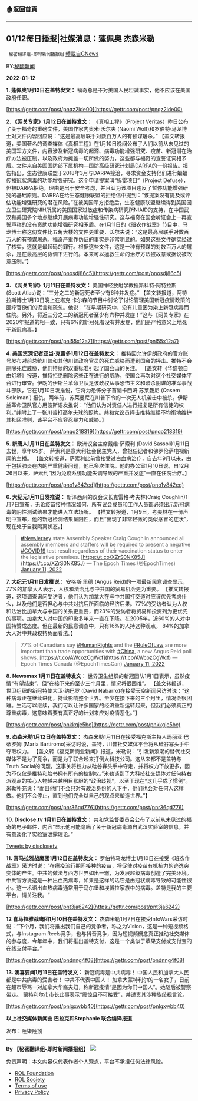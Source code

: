 ###  [:house:返回首頁](https://github.com/ourhimalayas/txt)
---


## 01/12每日播报|社媒消息：蓬佩奥 杰森米勒
` 秘密翻译组-即时新闻播报组` [轉載自GNews](https://gnews.org/zh-hans/1850559/)

BY:[秘翻新闻](https://gtv.org/broadcast/watch/61de9963a6dfdd603152d8ef)

**2022-01-12**

**1. 蓬佩奥1月12日在盖特发文：** 福奇总是不对美国人民坦诚事实，他不应该在美国政府任职。

[https://gettr.com/post/pnqz2ide00](https://gettr.com/post/pnqz2ide00)

**2. 《网关专家》1月12日在盖特发文：** 《真相工程》（Project Veritas）昨日公布了关于福奇的重磅文件，美国作家内奥米·沃尔夫 (Naomi Wolf)和罗伯特·马龙博士对文件内容回应说：“这是最高层联手对数百万人的有预谋屠杀。” 【盖文转报道，美国著名的调查媒体《真相工程》在1月10日晚间公布了人们以前从未见过的美国军方文件，内容涉及新冠病毒的起源、病毒功能增强研究、疫苗、新冠潜在治疗方法被压制，以及政府为掩盖一切所做的努力，这些都与福奇的宣誓证词相矛盾。文件来自美国国防部下属机构—国防高级研究计划局DARPA的一份报告。报告指出，生态健康联盟于2018年3月与DARPA接洽，寻求资金支持他们进行蝙蝠传播冠状病毒的功能增强研究。这个申请提案叫“拆雷项目”（Project Defuse），但被DARPA拒绝，理由是出于安全考虑，并且认为该项目违反了暂停功能增强研究的基础原则。DARPA在给生态健康联盟的拒绝信中提到：“该提案没有提及或评估功能增强研究的潜在风险。”在被美国军方拒绝后，生态健康联盟继续得到美国国立卫生研究院NIH所属的美国国家过敏症和传染病研究所NIAID的支持，在中国武汉和美国多个地点继续开展病毒功能增强性研究。这与福奇在国会听证会上一再宣誓声称的没有资助功能增强研究相矛盾。在1月11日的《班农作战室》节目中，马龙博士称这份文件比五角大楼的文件更重要，沃尔夫说：“这是最高层联手对数百万人的有预谋屠杀。福奇严重作伪证的事实是非常明显的。如果这些文件确实经过了核实，这就是最起码的罪行。根据这些文件，这是一种有预谋的对数百万人的屠杀，是在最高层的协调下进行的。本来可以拯救生命的治疗方法被故意或据说被故意压制。”】

[https://gettr.com/post/pnosdj86c5](https://gettr.com/post/pnosdj86c5)

**3. 《网关专家》1月11日在盖特发文：** 美国神经放射学教授斯科特·阿特拉斯 (Scott Atlas)说：“三分之二的新冠死者至少有6种并发症。” 【盖文转报道，阿特拉斯博士1月10日晚上在塔克·卡尔森的节目中讨论了讨论管理美国新冠疫情政策的医疗官僚们的谎言和疏忽。他说：“在早期研究中，没有儿童因为染上新冠病毒而住院。另外，将近三分之二的新冠死者至少有六种并发症！”这与《网关专家》在2020年报道的相一致，只有6%的新冠死者没有并发症，他们是严格意义上地死于新冠病毒。】

[https://gettr.com/post/pnl55x12a7](https://gettr.com/post/pnl55x12a7)

**4. 美国资深记者亚当·克雷多1月12日在盖特发文：** 推特因允许伊朗政府的官方账号发布对前总统川普和其他川普政府官员的死亡威胁而遭到国会的抨击。推特不会删除死亡威胁，他们持续的双重标准引起了国会山的关注。 【盖文转《华盛顿自由灯塔》报道，推特拒绝删除这些正在进行的威胁，使国会再次对这个社交媒体平台进行审查。伊朗的伊斯兰革命卫队是该政权从事恐怖主义和暗杀阴谋的准军事战斗部队，它在1月10日发推说，它将为恐怖分子首脑卡西姆·苏莱曼尼 (Qasem Soleimani) 报仇，两年前，苏莱曼尼在川普下令的一次无人机袭击中被杀。伊斯兰革命卫队官方用波斯语发推说：“他们认为对责任人进行报复是所有信徒的权利。”并附上了一张川普打高尔夫球的照片。共和党议员抨击推特继续不均衡地维护其社区准则，该平台不应容忍暴力和威胁。】

[https://gettr.com/post/pnqo218319](https://gettr.com/post/pnqo218319)

**5. 新唐人1月11日在盖特发文：** 欧洲议会主席戴维·萨索利 (David Sassoli)1月11日去世，享年65岁。 萨索利是意大利社会民主党人，曾担任记者和佛罗伦萨电视新闻的主播。 【盖文转报道，萨索利此前曾接受过白血病治疗，自去年9月以来，由于包括肺炎在内的严重健康问题，他已多次住院。他的办公室1月10日说，自12月26日以来，萨索利“因为免疫系统功能失调导致的严重并发症”一直在住院治疗。】

[https://gettr.com/post/pno1v842ed](https://gettr.com/post/pno1v842ed)

**6. 大纪元1月11日发推说：** 新泽西州的议会议长克雷格·考夫林(Craig Coughlin)1月7日宣布，无论疫苗接种情况如何，所有议会成员和工作人员都必须出示新冠病毒的阴性测试结果才能进入立法场所。 【推文转报道，1月9日，考夫林在一份声明中宣布，他的新冠检测结果呈阳性，而且“出现了非常轻微的类似感冒的症状”，现在处于自我隔离状态。】



> [#NewJersey](https://twitter.com/hashtag/NewJersey?src=hash&amp;ref_src=twsrc%5Etfw) state Assembly Speaker Craig Coughlin announced all assembly members and staffers will be required to present a negative [#COVID19](https://twitter.com/hashtag/COVID19?src=hash&amp;ref_src=twsrc%5Etfw) test result regardless of their vaccination status to enter the legislative premises. [https://t.co/XZrS0NK85J](https://t.co/XZrS0NK85J)
> — The Epoch Times (@EpochTimes) [January 11, 2022](https://twitter.com/EpochTimes/status/1480923708168581127?ref_src=twsrc%5Etfw)



**7. 大纪元1月11日发推说：** 安格斯·里德 (Angus Reid)的一项最新民意调查显示，77%的加拿大人表示，人权和法治比与中共国的贸易机会更为重要。 【推文转报道，这项调查询问受访者，他们认为加拿大在与中共国打交道时应该优先考虑什么，以及他们是否担心与中共对抗后所面临的经济后果。77%的受访者认为人权和法治比加拿大与中国的关系更重要，而23%的受访者将贸易和投资列为更优先的事项。加拿大人对中国的印象多年来一直在下降。在2005年，近60%的人对中国持赞成态度。但在最新的民意调查中，只有16%的人持这种观点， 84%的加拿大人对中共政权持负面看法。】



> 77% of Canadians say [#HumanRights](https://twitter.com/hashtag/HumanRights?src=hash&amp;ref_src=twsrc%5Etfw) and the [#RuleOfLaw](https://twitter.com/hashtag/RuleOfLaw?src=hash&amp;ref_src=twsrc%5Etfw) are more important than trade opportunities with [#China](https://twitter.com/hashtag/China?src=hash&amp;ref_src=twsrc%5Etfw), a new Angus Reid poll shows. [https://t.co/AWcozCgWcf](https://t.co/AWcozCgWcf)
> — Epoch Times Canada (@EpochTimesCan) [January 11, 2022](https://twitter.com/EpochTimesCan/status/1480906863877177344?ref_src=twsrc%5Etfw)



**8. Newsmax 1月11日在盖特发文：** 世界卫生组织的新冠团队1月1日表示，虽然疫情“有望结束”，但“在接下来的至少三个月里，情况将很困难”。 【盖文转报道，世卫组织的新冠特使大卫·纳巴罗 (David Nabarro)在接受天空新闻采访时说：“这种病毒正在继续进化，持续影响整个世界。至少在接下来的三个月里，情况会很困难。生活可以继续，我们可以让许多国家的经济重新运转起来，但我们必须真正的尊重病毒，这意味着要有真正好的计划来应对疫情恶化。”】

[https://gettr.com/post/pnkkgje5bc](https://gettr.com/post/pnkkgje5bc)

**9. 杰森米勒1月12日在盖特发文：** 杰森米勒1月11日在接受福克斯主持人玛丽亚·巴蒂罗姆 (Maria Bartiromo)采访时说，盖特，川普社交媒体平台将从硅谷寡头手中夺取权力。 【盖文转《福克斯商业新闻》报道，米勒说：“引发新浪潮的替代社交媒体不是为了竞争，而是为了联合起来打倒大科技公司。这从来都不是盖特与Truth Social的问题，这事关将权力从硅谷寡头手中夺走，并将权力下放更多，因为不仅仅是推特和脸书拥有所有的控制权。”米勒谈到了大科技社交媒体对任何持右派观点的核心人物越来越明目张胆的“政治歧视”，以至于现在“这几乎成了惯例”。米勒补充说：“而且他们不会只对有政治身份的人下手，他们也会对任何人这样做。他们不会停止，直到他们完全以自己的观点来塑造世界。”】

[https://gettr.com/post/pnr36qd776](https://gettr.com/post/pnr36qd776)

**10. Disclose.tv 1月11日在盖特发文：** 共和党监督委员会公布了以前从未见过的福奇的电子邮件，内容“显示他可能隐瞒了关于新冠病毒源自武汉实验室的信息，并有意淡化了实验室泄露理论。”

[Tweets by disclosetv](https://twitter.com/disclosetv?ref_src=twsrc%5Etfw)

**11. 喜马拉雅战鹰团1月12日在盖特发文：** 罗伯特马龙博士1月10日在接受《班农作战室》采访时说：“在瘟疫流行期间接种的疫苗，将促使对疫苗有抵抗力的逃逸突变体的产生。中共的做法与西方世界如出一辙，为发展超级病毒创造了完美环境。中共官方说这是一种出血热病毒，如果是这样的话它是由冠状病毒导致的可能性很小。这一术语出血热病毒通常用于马尔堡和埃博拉家族中的病毒。盖特是我的主要平台，请关注我。“

[https://gettr.com/post/pnt3ja6242](https://gettr.com/post/pnt3ja6242)

**12 喜马拉雅战鹰团1月10日在盖特发文：** 杰森米勒1月7日在接受InfoWars采访时说：“下个月，我们将推出我们自己的竞争者，称之为Vision，这是一种短视频格式，与Instagram Reels竞争，也与抖音竞争，因为短视频概念真正推动社交媒体的参与度，今年年中，我们将推出盖特支付，这是一个类似于苹果支付或支付宝的在线支付平台。”

[https://gettr.com/post/pndnng4f08](https://gettr.com/post/pndnng4f08)

**13. 澳喜要闻1月11日在盖特发文：** 新冠病毒是中共病毒！ 中国人民和加拿大人民都是中共病毒的受害者！ 中共不代表中国人！ 加拿大蒙特利尔的一名女子，日前在超市辱骂一对加拿大华裔夫妇，称新冠疫情“是因为你们中国人”。她随后被警察带走。 蒙特利尔市市长此事表示“震惊且不可接受”，并谴责其涉种族歧视言论。

[https://gettr.com/post/pnlgxwbb40](https://gettr.com/post/pnlgxwbb40)

**以上社交媒体新闻由 巴拉克和Stephanie 联合编译报道**

发布：陸柒陸捌

* * *

**By 【秘密翻译组-即时新闻播报组】**
![](https://assets.gnews.org/wp-content/uploads/2021/12/截圖-2021-12-28-00.48.35.png)
 

免责声明：本文内容仅代表作者个人观点，平台不承担任何法律风险。

- [ROL Foundation](https://rolfoundation.org/)
- [ROL Society](https://rolsociety.org/)
- [Terms of use](https://gnews.org/terms-of-use-3/)
- [Privacy Policy](https://gnews.org/privacy-policy/)
